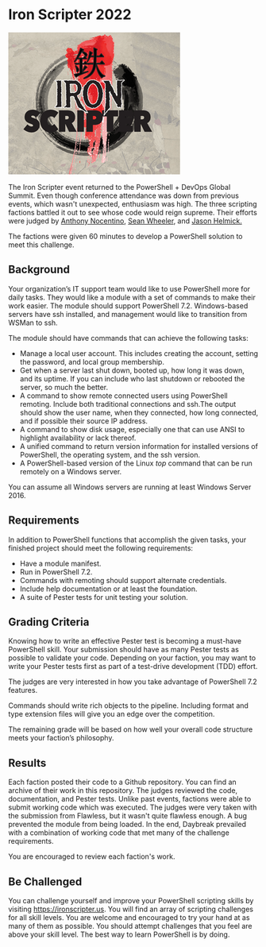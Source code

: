 # Iron Scripter 2022

![iron scripter](ironscripterlogo.png)

The Iron Scripter event returned to the PowerShell + DevOps Global Summit. Even though conference attendance was down from previous events, which wasn't unexpected, enthusiasm was high. The three scripting factions battled it out to see whose code would reign supreme. Their efforts were judged by [Anthony Nocentino](https://twitter.com/nocentino), [Sean Wheeler](https://twitter.com/swsamwa), and [Jason Helmick.](https://twitter.com/theJasonHelmick)

The factions were given 60 minutes to develop a PowerShell solution to meet this challenge.

## Background

Your organization’s IT support team would like to use PowerShell more for daily tasks. They would like a module with a set of commands to make their work easier. The module should support PowerShell 7.2. Windows-based servers have ssh installed, and management would like to transition from WSMan to ssh.

The module should have commands that can achieve the following tasks:

+ Manage a local user account. This includes creating the account, setting the password, and local group membership.
+ Get when a server last shut down, booted up, how long it was down, and its uptime. If you can include who last shutdown or rebooted the server, so much the better.
+ A command to show remote connected users using PowerShell remoting. Include both traditional connections and ssh.The output should show the user name, when they connected, how long connected, and if possible their source IP address.
+ A command to show disk usage, especially one that can use ANSI to highlight availability or lack thereof.
+ A unified command to return version information for installed versions of PowerShell, the operating system, and the ssh version.
+ A PowerShell-based version of the Linux *top* command that can be run remotely on a Windows server.

You can assume all Windows servers are running at least Windows Server 2016.

## Requirements

In addition to PowerShell functions that accomplish the given tasks, your finished project should meet the following requirements:

+ Have a module manifest.
+ Run in PowerShell 7.2.
+ Commands with remoting should support alternate credentials.
+ Include help documentation or at least the foundation.
+ A suite of Pester tests for unit testing your solution.

## Grading Criteria

Knowing how to write an effective Pester test is becoming a must-have PowerShell skill. Your submission should have as many Pester tests as possible to validate your code. Depending on your faction, you may want to write your Pester tests first as part of a test-drive development (TDD) effort.

The judges are very interested in how you take advantage of PowerShell 7.2 features.

Commands should write rich objects to the pipeline. Including format and type extension files will give you an edge over the competition.

The remaining grade will be based on how well your overall code structure meets your faction’s philosophy.

## Results

Each faction posted their code to a Github repository. You can find an archive of their work in this repository. The judges reviewed the code, documentation, and Pester tests. Unlike past events, factions were able to submit working code which was executed. The judges were very taken with the submission from Flawless, but it wasn't quite flawless enough. A bug prevented the module from being loaded. In the end, Daybreak prevailed with a combination of working code that met many of the challenge requirements.

You are encouraged to review each faction's work.

## Be Challenged

You can challenge yourself and improve your PowerShell scripting skills by visiting <https://ironscripter.us>. You will find an array of scripting challenges for all skill levels. You are welcome and encouraged to try your hand at as many of them as possible. You should attempt challenges that you feel are above your skill level. The best way to learn PowerShell is by doing.
